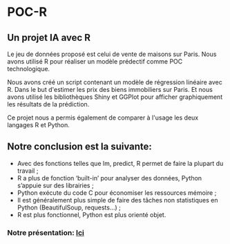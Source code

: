 # POC-R
## Un projet IA avec R

Le jeu de données proposé est celui de vente de maisons sur Paris.
Nous avons utilisé R pour réaliser un modèle prédectif comme POC technologique.

Nous avons créé un script contenant un modèle de régression linéaire avec R. Dans le but d'estimer les prix des biens immobiliers sur Paris.
Et nous avons utilisé les bibliothèques Shiny et GGPlot pour afficher graphiquement les résultats de la prédiction.

Ce projet nous a permis également de comparer à l'usage les deux langages R et Python.

## Notre conclusion est la suivante:

  * Avec des fonctions telles que lm, predict, R permet de faire la plupart du travail ;
  * R a plus de fonction ‘built-in’ pour analyser des données, Python s’appuie sur des librairies ;
  * Python exécute du code C pour économiser les ressources mémoire ;
  * Il est généralement plus simple de faire des tâches non statistiques en Python (BeautifulSoup, requests...) ;
  * R est plus fonctionnel, Python est plus orienté objet.

### Notre présentation: [Ici](https://docs.google.com/presentation/d/1iHZKqmYZLNCZqtMP9jks-_yL91OoZd0aZe1M5SE51_w/edit?usp=sharing)

